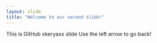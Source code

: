 ```yaml
---
layout: slide
title: "Welcome to our second slide!"
---
```

This is GitHub xkeryaxx slide
Use the left arrow to go back!